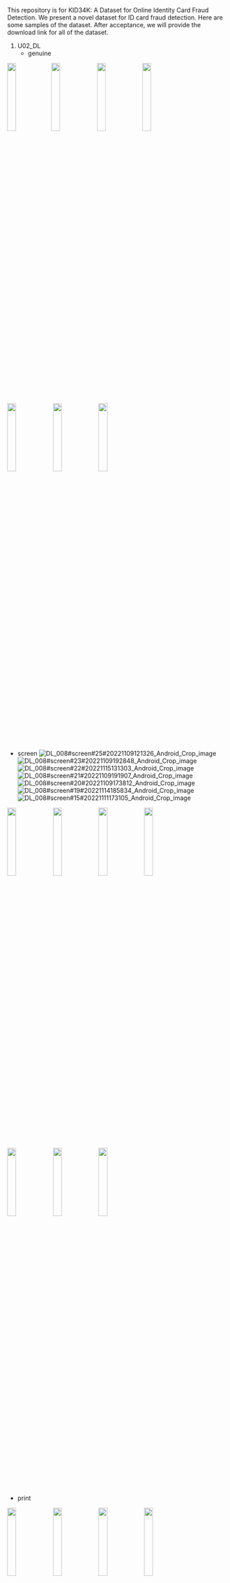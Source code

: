 This repository is for KID34K: A Dataset for Online Identity Card Fraud Detection.
We present a novel dataset for ID card fraud detection.
Here are some samples of the dataset. 
After acceptance, we will provide the download link for all of the dataset.

1. U02_DL
   - genuine

<img src="https://github.com/DASH-Lab/idcard_fraud_detection/assets/79193743/fe8df053-6827-4592-a72f-b9561bdabd56" width=20% height = 20%><img src="https://github.com/DASH-Lab/idcard_fraud_detection/assets/79193743/16872bab-ba73-4a7d-aa05-b139a9542c58" width=20% height = 20%>
<img src="https://github.com/DASH-Lab/idcard_fraud_detection/assets/79193743/bd715665-439e-4347-96fa-0827e6860ec4" width=20% height = 20%>
<img src="https://github.com/DASH-Lab/idcard_fraud_detection/assets/79193743/d47add44-70c3-46ef-b575-acbbac9159d2" width=20% height = 20%>
<img src="https://github.com/DASH-Lab/idcard_fraud_detection/assets/79193743/83b3c495-56b4-4e48-b9dd-3ef8733dbb46" width=20% height = 20%>
<img src="https://github.com/DASH-Lab/idcard_fraud_detection/assets/79193743/dbedca3b-3c28-4ddc-aede-b238ca0b1b69" width=20% height = 20%>
<img src="https://github.com/DASH-Lab/idcard_fraud_detection/assets/79193743/a105ac1d-b727-4889-adb1-f00a5cb11f57" width=20% height = 20%>

   - screen
  ![DL_008#screen#25#20221109121326_Android_Crop_image](https://github.com/DASH-Lab/idcard_fraud_detection/assets/79193743/fbec2fd1-f0f6-48be-aabb-aa17ad7d2d20)
![DL_008#screen#23#20221109192848_Android_Crop_image](https://github.com/DASH-Lab/idcard_fraud_detection/assets/79193743/7ade96ed-5bb8-41fc-8a54-2f73b4ac071c)
![DL_008#screen#22#20221115131303_Android_Crop_image](https://github.com/DASH-Lab/idcard_fraud_detection/assets/79193743/e466a539-2df4-4075-8a87-d2423070cb13)
![DL_008#screen#21#20221109191907_Android_Crop_image](https://github.com/DASH-Lab/idcard_fraud_detection/assets/79193743/3faf654d-b12b-47de-b56a-d05e72ac4c8c)
![DL_008#screen#20#20221109173812_Android_Crop_image](https://github.com/DASH-Lab/idcard_fraud_detection/assets/79193743/5f52de45-1188-4253-afde-e3c852d37aca)
![DL_008#screen#19#20221114185834_Android_Crop_image](https://github.com/DASH-Lab/idcard_fraud_detection/assets/79193743/a0dbecf0-29b2-41cb-879b-32498f0a7c43)
![DL_008#screen#15#20221111173105_Android_Crop_image](https://github.com/DASH-Lab/idcard_fraud_detection/assets/79193743/cc0c9058-c881-4168-9737-d08d9fed9d1b)

<img src="" width=20% height = 20%>
<img src="" width=20% height = 20%>
<img src="" width=20% height = 20%>
<img src="" width=20% height = 20%>
<img src="" width=20% height = 20%>
<img src="" width=20% height = 20%>
<img src="" width=20% height = 20%>

   - print
  
<img src="" width=20% height = 20%>
<img src="" width=20% height = 20%>
<img src="" width=20% height = 20%>
<img src="" width=20% height = 20%>
<img src="" width=20% height = 20%>
<img src="" width=20% height = 20%>
<img src="" width=20% height = 20%>

2. U07_DL
   - genuine
![DL_010#genuine#22#20221111164659_Android_Crop_image](https://github.com/DASH-Lab/idcard_fraud_detection/assets/79193743/6929fd4b-8dd7-4597-9057-3a701a3a8670)
![DL_010#genuine#20#20221111172400_Android_Crop_image](https://github.com/DASH-Lab/idcard_fraud_detection/assets/79193743/0ec2d4a7-0a35-4372-96a1-31607a14ad95)
![DL_010#genuine#15#20221111155138_Android_Crop_image](https://github.com/DASH-Lab/idcard_fraud_detection/assets/79193743/6b7a696c-8d6f-4da0-a0d8-763a183918f2)
![DL_010#genuine#12#20221109140851_Android_Crop_image](https://github.com/DASH-Lab/idcard_fraud_detection/assets/79193743/7e59443a-03fc-4be2-8fa0-e42801990d92)
![DL_010#genuine#7#20221109101542_Android_Crop_image](https://github.com/DASH-Lab/idcard_fraud_detection/assets/79193743/560f0979-22df-46f8-a26d-6fa0f9163bab)
![DL_010#genuine#5#20221108141319_Android_Crop_image](https://github.com/DASH-Lab/idcard_fraud_detection/assets/79193743/62975747-ed48-40ae-84b9-7f4bc46202cb)
![DL_010#genuine#4#20221109145127_Android_Crop_image](https://github.com/DASH-Lab/idcard_fraud_detection/assets/79193743/7df02b89-c0b2-45b8-a66e-ed426f0e4d56)

<img src="" width=20% height = 20%>
<img src="" width=20% height = 20%>
<img src="" width=20% height = 20%>
<img src="" width=20% height = 20%>
<img src="" width=20% height = 20%>
<img src="" width=20% height = 20%>
<img src="" width=20% height = 20%>

   - screen

<img src="" width=20% height = 20%>
<img src="" width=20% height = 20%>
<img src="" width=20% height = 20%>
<img src="" width=20% height = 20%>
<img src="" width=20% height = 20%>
<img src="" width=20% height = 20%>
<img src="" width=20% height = 20%>
![DL_010#screen#18#20221111135221_Android_Crop_image](https://github.com/DASH-Lab/idcard_fraud_detection/assets/79193743/fcfebe18-42fc-4ef8-b8a9-433a8f3f65c0)
![DL_010#screen#17#20221111142735_Android_Crop_image](https://github.com/DASH-Lab/idcard_fraud_detection/assets/79193743/feab942d-b21f-4652-ab8b-c97af189c6a7)
![DL_010#screen#13#20221111175153_Android_Crop_image](https://github.com/DASH-Lab/idcard_fraud_detection/assets/79193743/5563c509-7797-4b3b-bd91-0566efc9caa0)
![DL_010#screen#11#20221109191922_Android_Crop_image](https://github.com/DASH-Lab/idcard_fraud_detection/assets/79193743/d53158da-196c-495a-b15f-10bb43751dfa)
![DL_010#screen#9#20221109193008_Android_Crop_image](https://github.com/DASH-Lab/idcard_fraud_detection/assets/79193743/c7cc1e20-a63b-42be-b46d-a93c7b71d23a)
![DL_010#screen#8#20221109171511_Android_Crop_image](https://github.com/DASH-Lab/idcard_fraud_detection/assets/79193743/1449e397-f989-41de-936c-cf92ab518695)
![DL_010#screen#6#20221109105543_Android_Crop_image](https://github.com/DASH-Lab/idcard_fraud_detection/assets/79193743/e36fd44e-2cd0-40c7-8f61-2e05cee3ce61)

   - print

<img src="" width=20% height = 20%>
<img src="" width=20% height = 20%>
<img src="" width=20% height = 20%>
<img src="" width=20% height = 20%>
<img src="" width=20% height = 20%>
<img src="" width=20% height = 20%>
<img src="" width=20% height = 20%>
![DL_010#print#19#20221109104203_Android_Crop_image](https://github.com/DASH-Lab/idcard_fraud_detection/assets/79193743/1cf10324-7cdf-4043-b21c-e8cea34c9505)
![DL_010#print#16#20221111174811_Android_Crop_image](https://github.com/DASH-Lab/idcard_fraud_detection/assets/79193743/0a66699e-507f-4694-996e-dd1d3606e10a)
![DL_010#print#14#20221108165011_Android_Crop_image](https://github.com/DASH-Lab/idcard_fraud_detection/assets/79193743/d0b9dcf6-d45b-4ffc-b740-661bd0f906ff)
![DL_010#print#10#20221108165023_Android_Crop_image](https://github.com/DASH-Lab/idcard_fraud_detection/assets/79193743/b5c46f5b-c884-4142-b88e-2a791f18d6f0)
![DL_010#print#3#20221109104210_Android_Crop_image](https://github.com/DASH-Lab/idcard_fraud_detection/assets/79193743/81b9e223-4e65-4895-ab78-0f9fed622140)
![DL_010#print#2#20221111144744_Android_Crop_image](https://github.com/DASH-Lab/idcard_fraud_detection/assets/79193743/efec01c0-26a6-420c-b9c7-80da47f5ed71)
![DL_010#print#1#20221111174020_Android_Crop_image](https://github.com/DASH-Lab/idcard_fraud_detection/assets/79193743/d1fd6edf-ca84-44ce-871a-f6b101d495f3)

3. U07_ID
   - genuine
![ID_125#genuine#34#20221109132556_Android_Crop_image](https://github.com/DASH-Lab/idcard_fraud_detection/assets/79193743/93f8f10b-f9bb-4fac-937f-3c4099f2562d)
![ID_125#genuine#31#20221114154355_Android_Crop_image](https://github.com/DASH-Lab/idcard_fraud_detection/assets/79193743/1baa949b-d541-484a-87c2-8f9b6b3c72a5)
![ID_125#genuine#27#20221114142934_Android_Crop_image](https://github.com/DASH-Lab/idcard_fraud_detection/assets/79193743/ea121f1e-c4e6-41f8-8f50-8f536800c9ed)
![ID_125#genuine#23#20221111101758_Android_Crop_image](https://github.com/DASH-Lab/idcard_fraud_detection/assets/79193743/af7705ef-f45a-4497-a358-fa4f025c04d1)
![ID_125#genuine#22#20221114102250_Android_Crop_image](https://github.com/DASH-Lab/idcard_fraud_detection/assets/79193743/52d440f0-425e-4d9e-b204-f205045b64dc)
![ID_125#genuine#20#20221111133120_Android_Crop_image](https://github.com/DASH-Lab/idcard_fraud_detection/assets/79193743/eed28f0c-f6a8-49cc-b70c-cdcc4e8115c4)
![ID_125#genuine#38#20221114102235_Android_Crop_image](https://github.com/DASH-Lab/idcard_fraud_detection/assets/79193743/1e91cfea-6820-45b9-9dab-6e7f0b152d4e)

   - screen
![ID_125#screen#187#20221109164440_cropImage_w582_h907](https://github.com/DASH-Lab/idcard_fraud_detection/assets/79193743/a4ff9b19-95bf-41d3-aef9-56fdcabfaeee)
![ID_125#screen#185#20221110181030_cropImage_w882_h554](https://github.com/DASH-Lab/idcard_fraud_detection/assets/79193743/88f4ca0e-dc1b-4a52-aa02-de725cfc3975)
![ID_125#screen#181#20221109183939_cropImage_w572_h905](https://github.com/DASH-Lab/idcard_fraud_detection/assets/79193743/00ca4eb6-9929-4868-8a6d-da7adcdaf688)
![ID_125#screen#173#20221109150900_cropImage_w530_h805](https://github.com/DASH-Lab/idcard_fraud_detection/assets/79193743/99bf1d72-8563-4eb3-9bd1-e949832b3f1b)
![ID_125#screen#171#20221109152106_cropImage_w590_h936](https://github.com/DASH-Lab/idcard_fraud_detection/assets/79193743/5d0e2094-f648-49e8-93da-d80e815f1eae)
![ID_125#screen#170#20221109165512_cropImage_w474_h758](https://github.com/DASH-Lab/idcard_fraud_detection/assets/79193743/a30b8515-f367-4938-b13b-4a3a8d07a923)
![ID_125#screen#169#20221111144437_Android_Crop_image](https://github.com/DASH-Lab/idcard_fraud_detection/assets/79193743/c5b51c00-bf8d-4e6e-80d7-40ef61f5ec54)

   - print
![ID_125#print#88#20221109103729_Android_Crop_image](https://github.com/DASH-Lab/idcard_fraud_detection/assets/79193743/120b7eb7-bf8d-475a-871a-c7b14e53ecf9)
![ID_125#print#86#20221109104355_Android_Crop_image](https://github.com/DASH-Lab/idcard_fraud_detection/assets/79193743/214195c0-e98a-4b36-9fe5-a8fc5a365322)
![ID_125#print#78#20221114135709_Android_Crop_image](https://github.com/DASH-Lab/idcard_fraud_detection/assets/79193743/a9b7b30d-adb6-4078-bb75-5925333c073a)
![ID_125#print#76#20221108153048_Android_Crop_image](https://github.com/DASH-Lab/idcard_fraud_detection/assets/79193743/60bb6e15-1853-4655-8a8e-c4827f38658c)
![ID_125#print#70#20221111113156_Android_Crop_image](https://github.com/DASH-Lab/idcard_fraud_detection/assets/79193743/78ef12c1-a12f-4441-ae4e-05e861f8d01d)
![ID_125#print#69#20221111153735_Android_Crop_image](https://github.com/DASH-Lab/idcard_fraud_detection/assets/79193743/6ae94f68-3ef4-455a-85eb-15f49699e33d)
![ID_125#print#68#20221108145118_Android_Crop_image](https://github.com/DASH-Lab/idcard_fraud_detection/assets/79193743/e51c0fbe-a307-4cbd-a07e-e00c30c9bb1e)

4. U12_DL
   - genuine
![DL_003#genuine#15#20221111180528_Android_Crop_image](https://github.com/DASH-Lab/idcard_fraud_detection/assets/79193743/c391b0e9-b130-465a-9039-9d95154b6d2a)
![DL_003#genuine#13#20221109141727_Android_Crop_image](https://github.com/DASH-Lab/idcard_fraud_detection/assets/79193743/ecfe2e1b-8fc9-4e77-b4f8-a5fdcbd1d90f)
![DL_003#genuine#11#20221109100603_Android_Crop_image](https://github.com/DASH-Lab/idcard_fraud_detection/assets/79193743/09e13cc2-ef8b-41bf-abbe-ebbbcbbac2d1)
![DL_003#genuine#10#20221109100558_Android_Crop_image](https://github.com/DASH-Lab/idcard_fraud_detection/assets/79193743/4cd025a7-7515-45fa-8016-e8264e15d239)
![DL_003#genuine#21#20221111155020_Android_Crop_image](https://github.com/DASH-Lab/idcard_fraud_detection/assets/79193743/fae5ca07-6361-4a40-9bf9-f19cfcab29f4)
![DL_003#genuine#19#20221111171249_Android_Crop_image](https://github.com/DASH-Lab/idcard_fraud_detection/assets/79193743/74703a62-4fa2-4650-b6dc-ae3087a81c8c)
![DL_003#genuine#17#20221111164445_Android_Crop_image](https://github.com/DASH-Lab/idcard_fraud_detection/assets/79193743/9f5adc7a-2179-4278-9ecf-9a3029c8249c)

   - screen
![DL_003#screen#89#20221109160849_Android_Crop_image](https://github.com/DASH-Lab/idcard_fraud_detection/assets/79193743/a848f92d-9f0a-4c69-be7e-974d55fde802)
![DL_003#screen#76#20221109161456_Android_Crop_image](https://github.com/DASH-Lab/idcard_fraud_detection/assets/79193743/6e0cca19-6329-481e-a55f-aa67222d0548)
![DL_003#screen#67#20221109163151_Android_Crop_image](https://github.com/DASH-Lab/idcard_fraud_detection/assets/79193743/d902f5b9-3a9f-442d-a1db-ec38da78d1e3)
![DL_003#screen#117#20221109153309_cropImage_w542_h831](https://github.com/DASH-Lab/idcard_fraud_detection/assets/79193743/a6f29477-f41e-496c-9c9d-01839be260e8)
![DL_003#screen#114#20221109164033_cropImage_w456_h767](https://github.com/DASH-Lab/idcard_fraud_detection/assets/79193743/dab8e657-63a3-4bad-b05f-ac456cdfa454)
![DL_003#screen#94#20221111161344_Android_Crop_image](https://github.com/DASH-Lab/idcard_fraud_detection/assets/79193743/f82e6430-8a44-43b9-b8e8-2be9321420de)
![DL_003#screen#90#20221109163628_Android_Crop_image](https://github.com/DASH-Lab/idcard_fraud_detection/assets/79193743/89cd1dcb-978d-4aed-9939-58a671a19408)

   - print
![DL_003#print#64#20221111144631_Android_Crop_image](https://github.com/DASH-Lab/idcard_fraud_detection/assets/79193743/315471e6-146b-4e9b-8af2-f28878947ed4)
![DL_003#print#62#20221111142732_Android_Crop_image](https://github.com/DASH-Lab/idcard_fraud_detection/assets/79193743/9f5823b3-e0ef-47f0-a691-0bb143969d7d)
![DL_003#print#60#20221111145047_Android_Crop_image](https://github.com/DASH-Lab/idcard_fraud_detection/assets/79193743/945de30c-b348-44c0-9693-1954c1f28852)
![DL_003#print#57#20221108164734_Android_Crop_image](https://github.com/DASH-Lab/idcard_fraud_detection/assets/79193743/af5fd8c0-5213-4fb2-8f99-23f0db44301c)
![DL_003#print#70#20221111173029_Android_Crop_image](https://github.com/DASH-Lab/idcard_fraud_detection/assets/79193743/d41ad388-8462-442b-b0e0-7d4de9fba76e)
![DL_003#print#69#20221109103656_Android_Crop_image](https://github.com/DASH-Lab/idcard_fraud_detection/assets/79193743/31347166-2f85-43e3-ac1f-ec07b47f7c71)
![DL_003#print#68#20221111142808_Android_Crop_image](https://github.com/DASH-Lab/idcard_fraud_detection/assets/79193743/3e50fc5d-5ba7-4372-99c3-52f1ecc0c3a0)

5. U12_ID
   - genuine
![ID_130#genuine#23#20221109145112_Android_Crop_image](https://github.com/DASH-Lab/idcard_fraud_detection/assets/79193743/584accc9-49d7-46d0-93f9-ce0f8a418d48)
![ID_130#genuine#22#20221111175850_Android_Crop_image](https://github.com/DASH-Lab/idcard_fraud_detection/assets/79193743/e6a4f94e-4b56-4c81-b303-7edd69903c30)
![ID_130#genuine#20#20221111170807_Android_Crop_image](https://github.com/DASH-Lab/idcard_fraud_detection/assets/79193743/fbefca95-1048-4d0f-aa7e-75a7e6991af3)
![ID_130#genuine#19#20221109095757_Android_Crop_image](https://github.com/DASH-Lab/idcard_fraud_detection/assets/79193743/52bc6675-94bd-4016-ab04-9a5c1a308606)
![ID_130#genuine#39#20221111172100_Android_Crop_image](https://github.com/DASH-Lab/idcard_fraud_detection/assets/79193743/ebaf5f22-49f3-421d-8699-c04178ba2a43)
![ID_130#genuine#34#20221111165810_Android_Crop_image](https://github.com/DASH-Lab/idcard_fraud_detection/assets/79193743/26c8416b-6b48-4b2b-91bc-8d83f0b64091)
![ID_130#genuine#28#20221111155308_Android_Crop_image](https://github.com/DASH-Lab/idcard_fraud_detection/assets/79193743/bc6603ca-f2ef-41e5-92a9-bec56a5c3d75)

   - screen
![ID_130#screen#98#20221111183939_Android_Crop_image](https://github.com/DASH-Lab/idcard_fraud_detection/assets/79193743/9c0a5904-2cf2-4dfa-866e-1699b6c253b1)
![ID_130#screen#94#20221111162535_Android_Crop_image](https://github.com/DASH-Lab/idcard_fraud_detection/assets/79193743/f287ae6f-5a4e-40ad-a29a-d0e42384f050)
![ID_130#screen#93#20221111162827_Android_Crop_image](https://github.com/DASH-Lab/idcard_fraud_detection/assets/79193743/a6965033-62d5-4f4c-9208-3241dfb62f86)
![ID_130#screen#91#20221109114929_Android_Crop_image](https://github.com/DASH-Lab/idcard_fraud_detection/assets/79193743/62c14458-c0f8-4e38-a17b-a6b97039b6ed)
![ID_130#screen#106#20221111181249_Android_Crop_image](https://github.com/DASH-Lab/idcard_fraud_detection/assets/79193743/f43a5d22-c75c-4ccb-bbae-a32ac8b51c12)
![ID_130#screen#104#20221111150344_Android_Crop_image](https://github.com/DASH-Lab/idcard_fraud_detection/assets/79193743/ed46bebf-b253-4bea-8a51-e4c7e994fa80)
![ID_130#screen#99#20221109154719_Android_Crop_image](https://github.com/DASH-Lab/idcard_fraud_detection/assets/79193743/538c9376-d71b-4113-8719-70c85fd49999)

   - print
![ID_130#print#125#20221111143050_Android_Crop_image](https://github.com/DASH-Lab/idcard_fraud_detection/assets/79193743/87f5ed16-0459-44ea-a284-3299dac6e80b)
![ID_130#print#124#20221111163225_Android_Crop_image](https://github.com/DASH-Lab/idcard_fraud_detection/assets/79193743/ffaad3f6-2ecf-4d81-b342-794706b1c916)
![ID_130#print#121#20221109102936_Android_Crop_image](https://github.com/DASH-Lab/idcard_fraud_detection/assets/79193743/0202ece5-502a-4fcf-a104-a672e148e0f7)
![ID_130#print#119#20221111174202_Android_Crop_image](https://github.com/DASH-Lab/idcard_fraud_detection/assets/79193743/d5eeb922-77f9-4e17-bfbc-b8bc775a8153)
![ID_130#print#129#20221111163222_Android_Crop_image](https://github.com/DASH-Lab/idcard_fraud_detection/assets/79193743/973ac313-5301-44e8-ba5d-4f531b7bf796)
![ID_130#print#128#20221111144326_Android_Crop_image](https://github.com/DASH-Lab/idcard_fraud_detection/assets/79193743/4335f665-0705-45b6-80a5-db088be6c298)
![ID_130#print#127#20221108164950_Android_Crop_image](https://github.com/DASH-Lab/idcard_fraud_detection/assets/79193743/8f24217c-bed8-4709-8839-46cb3581dd06)








